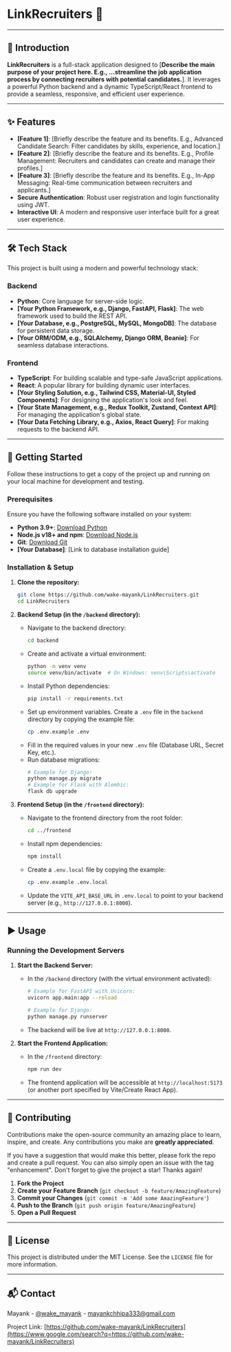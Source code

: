 # LinkRecruiters 🚀

[](https://opensource.org/licenses/MIT)
[](http://makeapullrequest.com)
[](https://www.google.com/search?q=https://www.linkedin.com/in/wake-mayank/)

-----

## 📝 Introduction

**LinkRecruiters** is a full-stack application designed to [**Describe the main purpose of your project here. E.g., ...streamline the job application process by connecting recruiters with potential candidates.**]. It leverages a powerful Python backend and a dynamic TypeScript/React frontend to provide a seamless, responsive, and efficient user experience.

-----

## ✨ Features

  * **[Feature 1]**: [Briefly describe the feature and its benefits. E.g., Advanced Candidate Search: Filter candidates by skills, experience, and location.]
  * **[Feature 2]**: [Briefly describe the feature and its benefits. E.g., Profile Management: Recruiters and candidates can create and manage their profiles.]
  * **[Feature 3]**: [Briefly describe the feature and its benefits. E.g., In-App Messaging: Real-time communication between recruiters and applicants.]
  * **Secure Authentication**: Robust user registration and login functionality using JWT.
  * **Interactive UI**: A modern and responsive user interface built for a great user experience.

-----

## 🛠️ Tech Stack

This project is built using a modern and powerful technology stack:

### **Backend**

  * **Python**: Core language for server-side logic.
  * **[Your Python Framework, e.g., Django, FastAPI, Flask]**: The web framework used to build the REST API.
  * **[Your Database, e.g., PostgreSQL, MySQL, MongoDB]**: The database for persistent data storage.
  * **[Your ORM/ODM, e.g., SQLAlchemy, Django ORM, Beanie]**: For seamless database interactions.

### **Frontend**

  * **TypeScript**: For building scalable and type-safe JavaScript applications.
  * **React**: A popular library for building dynamic user interfaces.
  * **[Your Styling Solution, e.g., Tailwind CSS, Material-UI, Styled Components]**: For designing the application's look and feel.
  * **[Your State Management, e.g., Redux Toolkit, Zustand, Context API]**: For managing the application's global state.
  * **[Your Data Fetching Library, e.g., Axios, React Query]**: For making requests to the backend API.

-----

## 🚀 Getting Started

Follow these instructions to get a copy of the project up and running on your local machine for development and testing.

### **Prerequisites**

Ensure you have the following software installed on your system:

  * **Python 3.9+**: [Download Python](https://www.python.org/downloads/)
  * **Node.js v18+ and npm**: [Download Node.js](https://nodejs.org/)
  * **Git**: [Download Git](https://git-scm.com/downloads)
  * **[Your Database]**: [Link to database installation guide]

### **Installation & Setup**

1.  **Clone the repository:**

    ```bash
    git clone https://github.com/wake-mayank/LinkRecruiters.git
    cd LinkRecruiters
    ```

2.  **Backend Setup (in the `/backend` directory):**

      * Navigate to the backend directory:
        ```bash
        cd backend
        ```
      * Create and activate a virtual environment:
        ```bash
        python -m venv venv
        source venv/bin/activate  # On Windows: venv\Scripts\activate
        ```
      * Install Python dependencies:
        ```bash
        pip install -r requirements.txt
        ```
      * Set up environment variables. Create a `.env` file in the `backend` directory by copying the example file:
        ```bash
        cp .env.example .env
        ```
      * Fill in the required values in your new `.env` file (Database URL, Secret Key, etc.).
      * Run database migrations:
        ```bash
        # Example for Django:
        python manage.py migrate
        # Example for Flask with Alembic:
        flask db upgrade
        ```

3.  **Frontend Setup (in the `/frontend` directory):**

      * Navigate to the frontend directory from the root folder:
        ```bash
        cd ../frontend
        ```
      * Install npm dependencies:
        ```bash
        npm install
        ```
      * Create a `.env.local` file by copying the example:
        ```bash
        cp .env.example .env.local
        ```
      * Update the `VITE_API_BASE_URL` in `.env.local` to point to your backend server (e.g., `http://127.0.0.1:8000`).

-----

## ▶️ Usage

### **Running the Development Servers**

1.  **Start the Backend Server:**

      * In the `/backend` directory (with the virtual environment activated):
        ```bash
        # Example for FastAPI with Uvicorn:
        uvicorn app.main:app --reload

        # Example for Django:
        python manage.py runserver
        ```
      * The backend will be live at `http://127.0.0.1:8000`.

2.  **Start the Frontend Application:**

      * In the `/frontend` directory:
        ```bash
        npm run dev
        ```
      * The frontend application will be accessible at `http://localhost:5173` (or another port specified by Vite/Create React App).

-----

## 🤝 Contributing

Contributions make the open-source community an amazing place to learn, inspire, and create. Any contributions you make are **greatly appreciated**.

If you have a suggestion that would make this better, please fork the repo and create a pull request. You can also simply open an issue with the tag "enhancement". Don't forget to give the project a star\! Thanks again\!

1.  **Fork the Project**
2.  **Create your Feature Branch** (`git checkout -b feature/AmazingFeature`)
3.  **Commit your Changes** (`git commit -m 'Add some AmazingFeature'`)
4.  **Push to the Branch** (`git push origin feature/AmazingFeature`)
5.  **Open a Pull Request**

-----

## 📄 License

This project is distributed under the MIT License. See the `LICENSE` file for more information.

-----

## 📬 Contact

Mayank - [@wake\_mayank](https://www.google.com/search?q=https://twitter.com/wake_mayank) - [mayankchhipa333@gmail.com](mailto:mayankchhipa333@gmail.com)

Project Link: [https://github.com/wake-mayank/LinkRecruiters](https://www.google.com/search?q=https://github.com/wake-mayank/LinkRecruiters)
